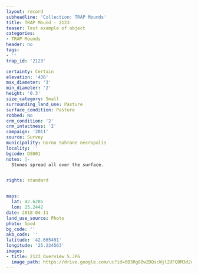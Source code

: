 ```yaml
---
layout: record
subheadline: 'Collection: TRAP Mounds'
title: TRAP Mound - 2123
teaser: Test example of object
categories:
- TRAP Mounds
header: no
tags:
- ''
trap_id: '2123'

certainty: Certain
elevation: '436'
max_diameter: '3'
min_diameter: '2'
height: '0.3'
size_category: Small
surrounding_land_use: Pasture
surface_condition: Pasture
robbed: No
crm_condition: '2'
crm_intactness: '2'
campaign: '2011'
source: Survey
municipality: Gorno Sahrane necropolis
locality: ''
bgcode: DS001
notes: |-
  Stones spread all over the surface.


rights: standard


maps:
  lat: 42.6285
  lon: 25.2442
date: 2018-04-11
land_use_source: Photo
photo: Good
bg_code: ''
akb_code: ''
latitude: '42.665491'
longitude: '25.224563'
images:
- title: 2123_Overview_S.JPG
  image_path: https://drive.google.com/uc?id=0B3Rg88wZDQscWjlZdFQ0M3d2djA
---
```

